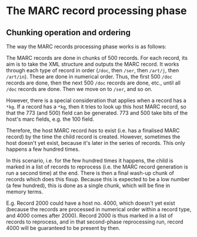 # The MARC record processing phase


## Chunking operation and ordering

The way the MARC records processing phase works is as follows:

The MARC records are done in chunks of 500 records. For each record, its aim is to take the XML structure and outputs the MARC record. It works through each type of record in order (`/doc`, then `/ser`, then `/art/j`, then `/art/in`). These are done in numerical order. Thus, the first 500 `/doc` records are done, then the next 500 `/doc` records are done, etc., until all `/doc` records are done. Then we move on to `/ser`, and so on.

However, there is a special consideration that applies when a record has a `*kg`. If a record has a `*kg`, then it tries to look up this host MARC record, so that the 773 (and 500) field can be generated. 773 and 500 take bits of the host's marc fields, e.g. the 100 field.

Therefore, the host MARC record *has* to exist (i.e. has a finalised MARC record) by the time the child record is created. However, sometimes the host doesn't yet exist, because it's later in the series of records. This only happens a few hundred times.

In this scenario, i.e. for the few hundred times it happens, the child is marked in a list of records to reprocess (i.e. the MARC record generation is run a second time) at the end. There is then a final wash-up chunk of records which does this fixup. Because this is expected to be a low number (a few hundred), this is done as a single chunk, which will be fine in memory terms.

E.g. Record 2000 could have a host no. 4000, which doesn't yet exist (because the records are processed in numerical order within a record type, and 4000 comes after 2000). Record 2000 is thus marked in a list of records to reprocess, and in that second-phase reprocessing run, record 4000 will be guaranteed to be present by then.

